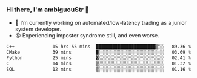 ### Hi there, I'm ambiguouStr 👋

<!--
**ambiguoustexture/ambiguoustexture** is a ✨ _special_ ✨ repository because its `README.md` (this file) appears on your GitHub profile.

Here are some ideas to get you started:
-->
- 🔭 I’m currently working on automated/low-latency trading as a junior system developer.
- :worried: Experiencing imposter syndrome still, and even worse.

<!--START_SECTION:waka-->

```txt
C++              15 hrs 55 mins  ██████████████████████▒░░   89.36 %
CMake            39 mins         █░░░░░░░░░░░░░░░░░░░░░░░░   03.69 %
Python           25 mins         ▓░░░░░░░░░░░░░░░░░░░░░░░░   02.41 %
C                14 mins         ▒░░░░░░░░░░░░░░░░░░░░░░░░   01.32 %
SQL              12 mins         ▒░░░░░░░░░░░░░░░░░░░░░░░░   01.16 %
```

<!--END_SECTION:waka-->
